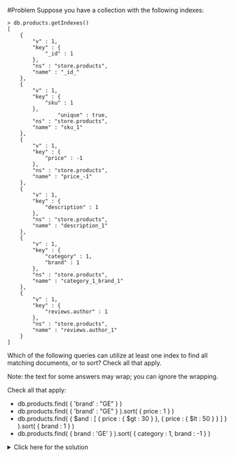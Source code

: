 #Problem
Suppose you have a collection with the following indexes:

    > db.products.getIndexes()
    [
        {
            "v" : 1,
            "key" : {
                "_id" : 1
            },
            "ns" : "store.products",
            "name" : "_id_"
        },
        {
            "v" : 1,
            "key" : {
                "sku" : 1
            },
                    "unique" : true,
            "ns" : "store.products",
            "name" : "sku_1"
        },
        {
            "v" : 1,
            "key" : {
                "price" : -1
            },
            "ns" : "store.products",
            "name" : "price_-1"
        },
        {
            "v" : 1,
            "key" : {
                "description" : 1
            },
            "ns" : "store.products",
            "name" : "description_1"
        },
        {
            "v" : 1,
            "key" : {
                "category" : 1,
                "brand" : 1
            },
            "ns" : "store.products",
            "name" : "category_1_brand_1"
        },
        {
            "v" : 1,
            "key" : {
                "reviews.author" : 1
            },
            "ns" : "store.products",
            "name" : "reviews.author_1"
        }
    ]
	
Which of the following queries can utilize at least one index to find all matching documents, or to sort? Check all that apply.

Note: the text for some answers may wrap; you can ignore the wrapping.

Check all that apply:
 - db.products.find( { 'brand' : "GE" } )
 - db.products.find( { 'brand' : "GE" } ).sort( { price : 1 } )
 - db.products.find( { $and : [ { price : { $gt : 30 } }, { price : { $lt : 50 } } ] } ).sort( { brand : 1 } )
 - db.products.find( { brand : 'GE' } ).sort( { category : 1, brand : -1 } )

<details>
  <summary>Click here for the solution</summary>
  - db.products.find( { 'brand' : "GE" } ).sort( { price : 1 } )
  - db.products.find( { $and : [ { price : { $gt : 30 } }, { price : { $lt : 50 } } ] } ).sort( { brand : 1 } )
</details>